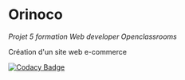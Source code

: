 # Orinoco

*Projet 5 formation Web developer Openclassrooms*

Création d'un site web e-commerce

[![Codacy Badge](https://api.codacy.com/project/badge/Grade/a0b5aaf6d6f04a47a30dcaae0e4f3d16)](https://app.codacy.com/manual/Pix-ggyr/ORINOCO?utm_source=github.com&utm_medium=referral&utm_content=Pix-ggyr/ORINOCO&utm_campaign=Badge_Grade_Dashboard)


